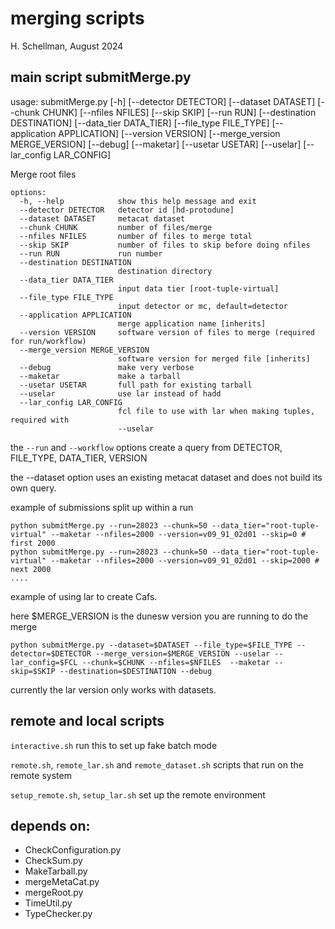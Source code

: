 # merging scripts

H. Schellman, August 2024

## main script submitMerge.py

usage: submitMerge.py [-h] [--detector DETECTOR] [--dataset DATASET] [--chunk CHUNK]
                      [--nfiles NFILES] [--skip SKIP] [--run RUN]
                      [--destination DESTINATION] [--data_tier DATA_TIER]
                      [--file_type FILE_TYPE] [--application APPLICATION]
                      [--version VERSION] [--merge_version MERGE_VERSION] [--debug]
                      [--maketar] [--usetar USETAR] [--uselar]
                      [--lar_config LAR_CONFIG]

Merge root files

~~~
options:
  -h, --help            show this help message and exit
  --detector DETECTOR   detector id [hd-protodune]
  --dataset DATASET     metacat dataset
  --chunk CHUNK         number of files/merge
  --nfiles NFILES       number of files to merge total
  --skip SKIP           number of files to skip before doing nfiles
  --run RUN             run number
  --destination DESTINATION
                        destination directory
  --data_tier DATA_TIER
                        input data tier [root-tuple-virtual]
  --file_type FILE_TYPE
                        input detector or mc, default=detector
  --application APPLICATION
                        merge application name [inherits]
  --version VERSION     software version of files to merge (required for run/workflow)
  --merge_version MERGE_VERSION
                        software version for merged file [inherits]
  --debug               make very verbose
  --maketar             make a tarball
  --usetar USETAR       full path for existing tarball
  --uselar              use lar instead of hadd
  --lar_config LAR_CONFIG
                        fcl file to use with lar when making tuples, required with
                        --uselar
~~~

the `--run` and `--workflow` options create a query from DETECTOR, FILE_TYPE, DATA_TIER, VERSION

the --dataset option uses an existing metacat dataset and does not build its own query. 

example of submissions split up within a run

~~~
python submitMerge.py --run=28023 --chunk=50 --data_tier="root-tuple-virtual" --maketar --nfiles=2000 --version=v09_91_02d01 --skip=0 # first 2000
python submitMerge.py --run=28023 --chunk=50 --data_tier="root-tuple-virtual" --maketar --nfiles=2000 --version=v09_91_02d01 --skip=2000 # next 2000
....
~~~

example of using lar to create Cafs. 

here $MERGE_VERSION is the dunesw version you are running to do the merge

~~~
python submitMerge.py --dataset=$DATASET --file_type=$FILE_TYPE --detector=$DETECTOR --merge_version=$MERGE_VERSION --uselar --lar_config=$FCL --chunk=$CHUNK --nfiles=$NFILES  --maketar --skip=$SKIP --destination=$DESTINATION --debug
~~~

currently the lar version only works with datasets. 


## remote and local scripts


`interactive.sh` run this to set up fake batch mode

`remote.sh`, `remote_lar.sh` and `remote_dataset.sh` scripts that run on the remote system

`setup_remote.sh`, `setup_lar.sh` set up the remote environment

## depends on:

- CheckConfiguration.py
- CheckSum.py
- MakeTarball.py
- mergeMetaCat.py
- mergeRoot.py
- TimeUtil.py
- TypeChecker.py





